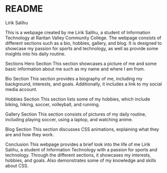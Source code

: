 # README


Lirik Salihu

This is a webpage created by me Lirik Salihu, a student of Information Technology at Raritan Valley Community College. The webpage consists of different sections such as a bio, hobbies, gallery, and blog. It is designed to showcase my passion for sports and technology, as well as provide some insights into his daily routine.

Sections
Hero Section
This section showcases a picture of me and some basic information about me such as my name and where I am from.

Bio Section
This section provides a biography of me, including my background, interests, and goals. Additionally, it includes a link to my social media account.

Hobbies Section
This section lists some of my hobbies, which include biking, hiking, soccer, volleyball, and running.

Gallery Section
This section consists of pictures of my daily routine, including playing soccer, using a laptop, and watching anime.

Blog Section
This section discusses CSS animations, explaining what they are and how they work.

Conclusion
This webpage provides a brief look into the life of me Lirik Salihu, a student of Information Technology with a passion for sports and technology. Through the different sections, it showcases my interests, hobbies, and goals. Also demonstrates some of my knowledge and skills about CSS. 
